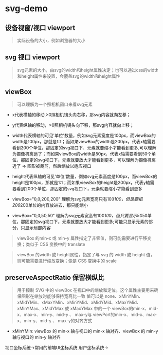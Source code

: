 # svg-demo

## 设备视窗/视口 viewport
> 实际设备的大小，例如浏览器的大小

## svg 视口 viewport
> svg元素的大小，由svg的width和height属性决定；也可以通过css的width和height属性来设置，会覆盖svg的width和height属性

## viewBox
> 可以理解为一个照相机窗口来看svg元素
* x代表横轴的移动,>0照相机镜头向右移，那svg内容就向左移；
* y代表纵轴的移动，>0照相机镜头向下移，那svg内容就向上移；
* width代表横轴的可见'单位'数量，例如svg元素宽度是100px，而viewBox的width是100px，那就是1:1；而如果viewBox的width是200px，代表x轴需要看到200个单位，那固定的svg视口下，元素就要缩小才能看到更多,可以理解为摄像机离远了；而如果viewBox的width是50px，代表x轴需要看到50个单位，那固定的svg视口下，元素就要放大才能看到更多，可以理解为摄像机离近了 => 图形被裁剪，然后缩放以适应视口

* height代表纵轴的可见'单位'数量，例如svg元素高度是100px，而viewBox的height是100px，那就是1:1；而如果viewBox的height是200px，代表y轴需要看到200个单位，那固定的svg视口下，元素就要缩小才能看到更多

* viewBox="0,0,200,200" 理解为svg元素宽高只有100*100，但是要把200*200单位的内容放进去，那只能缩小
* viewBox="0,0,50,50" 理解为svg元素宽高有100*100，但只要显示50*50单位，那固定的svg视口下，元素就要放大才能看到更多;可能只显示元素的部分，只显示局部内容

> viewBox 的min-x 或 min-y 属性指定了非零值，则可能需要进行平移变换；类似于 CSS 变换中的 translate

> viewBox 的width 或 height属性，指定了与 svg 的 width 或 height 值，则可能需要进行缩放变换；像是 CSS 变换中的 scale


## preserveAspectRatio  保留横纵比
> 用于控制 SVG 中的 viewBox 在视口中的缩放和定位。这个属性主要用来确保图形在缩放时能够保持宽高比一致
> 值可以是 none、xMinYMin、xMidYMin、xMaxYMin、xMinYMid、xMidYMid、xMaxYMid、xMinYMax、xMidYMax 或 xMaxYMax 中的一个
> viewBox的min-x、mid-x、max-x、min-y、mid-y 、 max-y与 viewPort的min-x、mid-x、max-x、min-y、mid-y 、 max-y的对齐方式
* xMinYMin: viewBox 的 min-x 轴与视口的 min-x 轴对齐、viewBox 的 min-y 轴与视口的 min-y 轴对齐



视口坐标系统->常用的前端UI坐标系统
用户坐标系统->